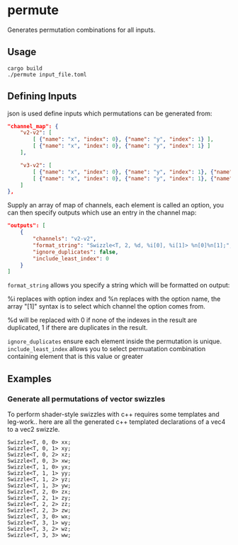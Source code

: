 # permute

Generates permutation combinations for all inputs.

## Usage

```shell
cargo build
./permute input_file.toml
```

## Defining Inputs

json is used define inputs which permutations can be generated from:

```json
"channel_map": {
    "v2-v2": [
        [ {"name": "x", "index": 0}, {"name": "y", "index": 1} ], 
        [ {"name": "x", "index": 0}, {"name": "y", "index": 1} ]
    ],

    "v3-v2": [
        [ {"name": "x", "index": 0}, {"name": "y", "index": 1}, {"name": "z", "index": 2} ], 
        [ {"name": "x", "index": 0}, {"name": "y", "index": 1}, {"name": "z", "index": 2} ]
    ]
},
```

Supply an array of map of channels, each element is called an option, you can then specify outputs which use an entry in the channel map:

```json
"outputs": [
    {
        "channels": "v2-v2",
        "format_string": "Swizzle<T, 2, %d, %i[0], %i[1]> %n[0]%n[1];", 
        "ignore_duplicates": false,
        "include_least_index": 0
    }
]
```

`format_string` allows you specify a string which will be formatted on output:

%i replaces with option index and %n replaces with the option name, the array "[1]" syntax is to select which channel the option comes from.

%d will be replaced with 0 if none of the indexes in the result are duplicated, 1 if there are duplicates in the result.

`ignore_duplicates` ensure each element inside the permutation is unique.
`include_least_index` allows you to select permuatation combination containing element that is this value or greater

## Examples
### Generate all permutations of vector swizzles 

To perform shader-style swizzles with c++ requires some templates and leg-work.. here are all the generated c++ templated declarations of a vec4 to a vec2 swizzle.

```
Swizzle<T, 0, 0> xx;
Swizzle<T, 0, 1> xy;
Swizzle<T, 0, 2> xz;
Swizzle<T, 0, 3> xw;
Swizzle<T, 1, 0> yx;
Swizzle<T, 1, 1> yy;
Swizzle<T, 1, 2> yz;
Swizzle<T, 1, 3> yw;
Swizzle<T, 2, 0> zx;
Swizzle<T, 2, 1> zy;
Swizzle<T, 2, 2> zz;
Swizzle<T, 2, 3> zw;
Swizzle<T, 3, 0> wx;
Swizzle<T, 3, 1> wy;
Swizzle<T, 3, 2> wz;
Swizzle<T, 3, 3> ww;
```
